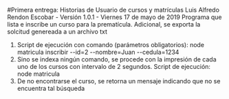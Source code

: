#Primera entrega: Historias de Usuario de cursos y matrículas
Luis Alfredo Rendon Escobar - Versión 1.0.1 - Viernes 17 de mayo de 2019
Programa que lista e inscribe un curso para la prematícula. Adicional, se exporta la solcitud genereada a un archivo txt
1) Script de ejecución con comando (parámetros obligatorios): node matricula inscribir --id=2 --nombre=Juan --cedula=1234
2) Sino se indexa ningún comando, se procede con la impresión de cada uno de los cursos con intervalo de 2 segundos. Script de ejecución: node matricula
3) De no encontrarse el curso, se retorna un mensaje indicando que no se encuentra tal búsqueda
